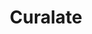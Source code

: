 ---
blog: https://curalate.com/blog
facebook: https://facebook.com/Curalate
googleplus: https://plus.google.com/u/0/b/116720041693673959075
instagram: https://instagram.com/Curalate
logohandle: curalate
sort: curalate
title: Curalate
twitter: https://x.com/curalate
website: https://www.curalate.com/
---